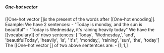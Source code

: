##### One-hot vector
[[One-hot vector ]]is the present of the words after [[One-hot encoding]].
	Example: 
		We have 2 sentences:
			- "Today is monday, and the sun is beautiful"
			- "Today is Wednesday, it's raining heavily today"
		We have the [[vocabulary]] of ntwo sentences: 
			['Today', 'Wednesday,', 'and', 'beautifulToday', 'heavily', 'is', "it's", 'monday,', 'raining', 'sun', 'the', 'today']
		The [[One-hot vector ]] of two above sententces are:
			- $[1, 1, ]$ 